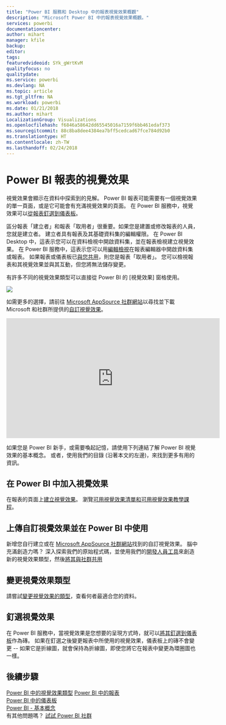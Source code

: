 ```yaml
---
title: "Power BI 服務和 Desktop 中的報表視覺效果概觀"
description: "Microsoft Power BI 中的報表視覺效果概觀。"
services: powerbi
documentationcenter: 
author: mihart
manager: kfile
backup: 
editor: 
tags: 
featuredvideoid: SYk_gWrtKvM
qualityfocus: no
qualitydate: 
ms.service: powerbi
ms.devlang: NA
ms.topic: article
ms.tgt_pltfrm: NA
ms.workload: powerbi
ms.date: 01/21/2018
ms.author: mihart
LocalizationGroup: Visualizations
ms.openlocfilehash: f6846a58642dd65545016a7159f6bb461edaf373
ms.sourcegitcommit: 88c8ba8dee4384ea7bff5cedcad67fce784d92b0
ms.translationtype: HT
ms.contentlocale: zh-TW
ms.lasthandoff: 02/24/2018
---
```

# <a name="visualizations-in-power-bi-reports"></a>Power BI 報表的視覺效果
視覺效果會顯示在資料中探索到的見解。 Power BI 報表可能需要有一個視覺效果的單一頁面，或是它可能會有充滿視覺效果的頁面。 在 Power BI 服務中，視覺效果可以[從報表釘選到儀表板](service-dashboard-pin-tile-from-report.md)。 

區分報表「建立者」和報表「取用者」很重要。如果您是建置或修改報表的人員，您就是建立者。  建立者具有報表及其基礎資料集的編輯權限。 在 Power BI Desktop 中，這表示您可以在資料檢視中開啟資料集，並在報表檢視建立視覺效果。 在 Power BI 服務中，這表示您可以用[編輯檢視](service-reading-view-and-editing-view.md)在報表編輯器中開啟資料集或報表。 如果報表或儀表板已[與您共用](service-shared-with-me.md)，則您是報表「取用者」。 您可以檢視報表和其視覺效果並與其互動，但您將無法儲存變更。

有許多不同的視覺效果類型可以直接從 Power BI 的 [視覺效果] 窗格使用。 

![](media/power-bi-report-visualizations/power-bi-visualizations.png)

如需更多的選擇，請前往 [Microsoft AppSource 社群網站](https://appsource.microsoft.com)以尋找並下載 Microsoft 和社群所提供的[自訂視覺效果](https://appsource.microsoft.com/marketplace/apps?product=power-bi-visuals&page=1)。    

<iframe width="560" height="315" src="https://www.youtube.com/embed/SYk_gWrtKvM?list=PL1N57mwBHtN0JFoKSR0n-tBkUJHeMP2cP" frameborder="0" allowfullscreen></iframe>


  如果您是 Power BI 新手，或需要喚起記憶，請使用下列連結了解 Power BI 視覺效果的基本概念。  或者，使用我們的目錄 (沿著本文的左邊)，來找到更多有用的資訊。

## <a name="add-a-visualization-in-power-bi"></a>在 Power BI 中加入視覺效果
在報表的頁面上[建立視覺效果](power-bi-report-add-visualizations-i.md)。 瀏覽[可用視覺效果清單和可用視覺效果教學課程](power-bi-visualization-types-for-reports-and-q-and-a.md)。 

## <a name="upload-a-custom-visualization-and-use-it-in-power-bi"></a>上傳自訂視覺效果並在 Power BI 中使用
新增您自行建立或在 [Microsoft AppSource 社群網站](https://appsource.microsoft.com/marketplace/apps?product=power-bi-visuals)找到的自訂視覺效果。 腦中充滿創造力嗎？ 深入探索我們的原始程式碼，並使用我們的[開發人員工具](service-custom-visuals-getting-started-with-developer-tools.md)來創造新的視覺效果類型，然後[將其與社群共用](developer/office-store.md)

## <a name="change-the-visualization-type"></a>變更視覺效果類型
請嘗試[變更視覺效果的類型](power-bi-report-change-visualization-type.md)，查看何者最適合您的資料。

## <a name="pin-the-visualization"></a>釘選視覺效果
在 Power BI 服務中，當視覺效果是您想要的呈現方式時，就可以[將其釘選到儀表板](service-dashboard-pin-tile-from-report.md)作為磚。 如果在釘選之後變更報表中所使用的視覺效果，儀表板上的磚不會變更 -- 如果它是折線圖，就會保持為折線圖，即使您將它在報表中變更為環圈圖也一樣。

## <a name="next-steps"></a>後續步驟
[Power BI 中的視覺效果類型](power-bi-visualization-types-for-reports-and-q-and-a.md)
[Power BI 中的報表](service-reports.md)  
[Power BI 中的儀表板](service-dashboards.md)  
[Power BI - 基本概念](service-basic-concepts.md)  
有其他問題嗎？ [試試 Power BI 社群](http://community.powerbi.com/)


